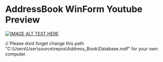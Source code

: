# AddressBook WinForm Youtube Preview
[![IMAGE ALT TEXT HERE](https://i9.ytimg.com/vi/lBDQfRKLIdU/mq2.jpg?sqp=CLyp_JQG&rs=AOn4CLDsfQnbAyLDYGAjo0mExzhQwQ8-dw)](https://youtu.be/lBDQfRKLIdU)

// Please dont forget change this path "C:\Users\User\source\repos\Address_Book\Database.mdf" for your own computer.
